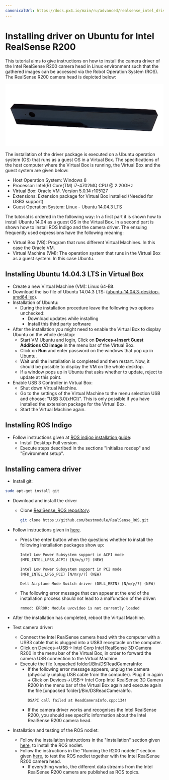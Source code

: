 ```yaml
---
canonicalUrl: https://docs.px4.io/main/ru/advanced/realsense_intel_driver
---
```


# Installing driver on Ubuntu for Intel RealSense R200

This tutorial aims to give instructions on how to install the camera driver of the Intel RealSense R200 camera head in Linux environment such that the gathered images can be accessed via the Robot Operation System (ROS). The RealSense R200 camera head is depicted below:

![Intel Realsense Camera front view](../../assets/hardware/sensors/realsense/intel_realsense.png)

The installation of the driver package is executed on a Ubuntu operation system (OS) that runs as a guest OS in a Virtual Box. The specifications of the host computer where the Virtual Box is running, the Virtual Box and the guest system are given below:

- Host Operation System: Windows 8
- Processor: Intel(R) Core(TM) i7-4702MQ CPU @ 2.20GHz
- Virtual Box: Oracle VM. Version 5.0.14 r105127
- Extensions: Extension package for Virtual Box installed (Needed for USB3 support)
- Guest Operation System: Linux - Ubuntu 14.04.3 LTS

The tutorial is ordered in the following way: In a first part it is shown how to install Ubuntu 14.04 as a guest OS in the Virtual Box. In a second part is shown how to install ROS Indigo and the camera driver. The ensuing frequently used expressions have the following meaning:

- Virtual Box (VB): Program that runs different Virtual Machines. In this case the Oracle VM.
- Virtual Machine (VM): The operation system that runs in the Virtual Box as a guest system. In this case Ubuntu.

## Installing Ubuntu 14.04.3 LTS in Virtual Box

- Create a new Virtual Machine (VM): Linux 64-Bit.
- Download the iso file of Ubuntu 14.04.3 LTS: ([ubuntu-14.04.3-desktop-amd64.iso](https://ubuntu.com/download/desktop)).
- Installation of Ubuntu:
  - During the installation procedure leave the following two options unchecked:
    - Download updates while installing
    - Install this third party software
- After the installation you might need to enable the Virtual Box to display Ubuntu on the whole desktop:
  - Start VM Ubuntu and login, Click on **Devices->Insert Guest Additions CD image** in the menu bar of the Virtual Box.
  - Click on **Run** and enter password on the windows that pop up in Ubuntu.
  - Wait until the installation is completed and then restart. Now, it should be possible to display the VM on the whole desktop.
  - If a window pops up in Ubuntu that asks whether to update, reject to update at this point.
- Enable USB 3 Controller in Virtual Box:
  - Shut down Virtual Machine.
  - Go to the settings of the Virtual Machine to the menu selection USB and choose: "USB 3.0(xHCI)". This is only possible if you have installed the extension package for the Virtual Box.
  - Start the Virtual Machine again.

## Installing ROS Indigo

- Follow instructions given at [ROS indigo installation guide](http://wiki.ros.org/indigo/Installation/Ubuntu):
  - Install Desktop-Full version.
  - Execute steps described in the sections "Initialize rosdep" and "Environment setup".

## Installing camera driver

- Install git:

```bash
sudo apt-get install git
```

- Download and install the driver
  - Clone [RealSense_ROS repository](https://github.com/bestmodule/RealSense_ROS):
    ```bash
    git clone https://github.com/bestmodule/RealSense_ROS.git
    ```
- Follow instructions given in [here](https://github.com/bestmodule/RealSense_ROS/tree/master/r200_install).

  - Press the enter button when the questions whether to install the following installation packages show up:

    ```
    Intel Low Power Subsystem support in ACPI mode (MFD_INTEL_LPSS_ACPI) [N/m/y/?] (NEW)
    ```

    ```
    Intel Low Power Subsystem support in PCI mode (MFD_INTEL_LPSS_PCI) [N/m/y/?] (NEW)

    ```

    ```
    Dell Airplane Mode Switch driver (DELL_RBTN) [N/m/y/?] (NEW)
    ```

  - The following error message that can appear at the end of the installation process should not lead to a malfunction of the driver:
    ```
    rmmod: ERROR: Module uvcvideo is not currently loaded
    ```

- After the installation has completed, reboot the Virtual Machine.

- Test camera driver:

  - Connect the Intel RealSense camera head with the computer with a USB3 cable that is plugged into a USB3 receptacle on the computer.
  - Click on Devices->USB-> Intel Corp Intel RealSense 3D Camera R200 in the menu bar of the Virtual Box, in order to forward the camera USB connection to the Virtual Machine.
  - Execute the file [unpacked folder]/Bin/DSReadCameraInfo:
    - If the following error message appears, unplug the camera (physically unplug USB cable from the computer). Plug it in again + Click on Devices->USB-> Intel Corp Intel RealSense 3D Camera R200 in the menu bar of the Virtual Box again and execute again the file [unpacked folder]/Bin/DSReadCameraInfo.
      ```
      DSAPI call failed at ReadCameraInfo.cpp:134!
      ```
    - If the camera driver works and recognises the Intel RealSense R200, you should see specific information about the Intel RealSense R200 camera head.

- Installation and testing of the ROS nodlet:
  - Follow the installation instructions in the "Installation" section given [here](https://github.com/bestmodule/RealSense_ROS/blob/master/realsense_dist/2.3/doc/RealSense-ROS-R200-nodelet.md), to install the ROS nodlet.
  - Follow the instructions in the "Running the R200 nodelet" section given [here](https://github.com/bestmodule/RealSense_ROS/blob/master/realsense_dist/2.3/doc/RealSense-ROS-R200-nodelet.md), to test the ROS nodlet together with the Intel RealSense R200 camera head.
    - If everything works, the different data streams from the Intel RealSense R200 camera are published as ROS topics.
